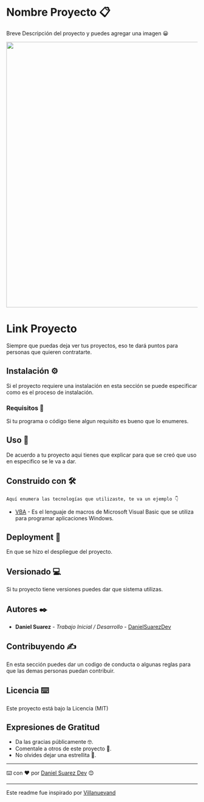 # Nombre Proyecto 📋

Breve Descripción del proyecto y puedes agregar una imagen 😀

<img src="" width="700">

# Link Proyecto

Siempre que puedas deja ver tus proyectos, eso te dará puntos para personas que quieren contratarte.

## Instalación ⚙️

Si el proyecto requiere una instalación en esta sección se puede especificar como es el proceso de instalación.

### Requisitos 📄

Si tu programa o código tiene algun requisito es bueno que lo enumeres.

## Uso 💪

De acuerdo a tu proyecto aqui tienes que explicar para que se creó que uso en especifico se le va a dar.

## Construido con 🛠️

```
Aquí enumera las tecnologías que utilizaste, te va un ejemplo 👇
```

- [VBA](https://docs.microsoft.com/es-es/office/vba/library-reference/concepts/getting-started-with-vba-in-office) - Es el lenguaje de macros de Microsoft Visual Basic que se utiliza para programar aplicaciones Windows.

## Deployment 🚀

En que se hizo el despliegue del proyecto.

## Versionado 💻

Si tu proyecto tiene versiones puedes dar que sistema utilizas.

## Autores ✒️

- **Daniel Suarez** - _Trabajo Inicial / Desarrollo_ - [DanielSuarezDev](https://github.com/DanielSuarezDev)

## Contribuyendo ✍️

En esta sección puedes dar un codigo de conducta o algunas reglas para que las demas personas puedan contribuir.

## Licencia ⌨️

Este proyecto está bajo la Licencia (MIT)

## Expresiones de Gratitud

- Da las gracias públicamente 🤓.
- Comentale a otros de este proyecto 📢.
- No olvides dejar una estrellita 🌟.

---

⌨️ con ❤️ por [Daniel Suarez Dev](https://github.com/DanielSuarezDev) 😊

---

Este readme fue inspirado por [Villanuevand](https://github.com/Villanuevand)
